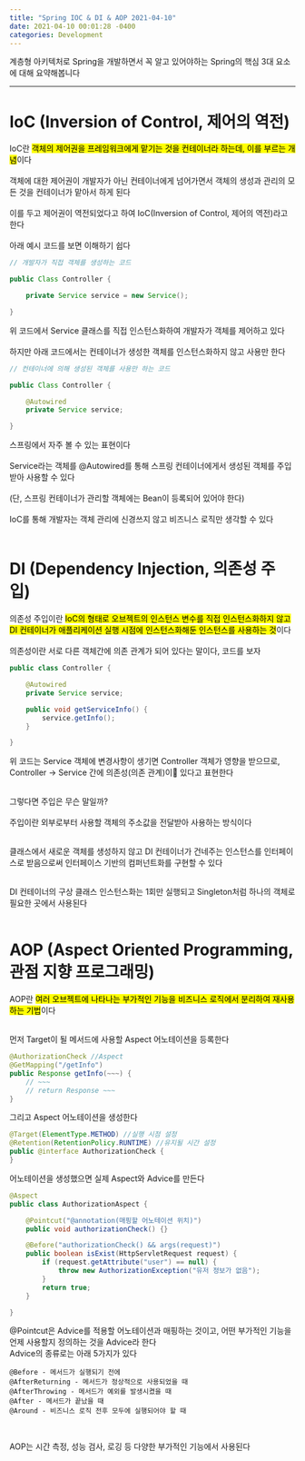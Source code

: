 ```yaml
---
title: "Spring IOC & DI & AOP 2021-04-10"
date: 2021-04-10 00:01:28 -0400
categories: Development
---
```


계층형 아키텍처로 Spring을 개발하면서 꼭 알고 있어야하는 Spring의 핵심 3대 요소에 대해 요약해봅니다
<hr/>

# IoC (Inversion of Control, 제어의 역전)
IoC란 <mark>객체의 제어권을 프레임워크에게 맡기는 것을 컨테이너라 하는데, 이를 부르는 개념</mark>이다<br><br>
객체에 대한 제어권이 개발자가 아닌 컨테이너에게 넘어가면서 객체의 생성과 관리의 모든 것을 컨테이너가 맡아서 하게 된다<br><br>
이를 두고 제어권이 역전되었다고 하여 IoC(Inversion of Control, 제어의 역전)라고 한다<br><br>
아래 예시 코드를 보면 이해하기 쉽다

```java
// 개발자가 직접 객체를 생성하는 코드 

public Class Controller {

    private Service service = new Service();

}
```
위 코드에서 Service 클래스를 직접 인스턴스화하여 개발자가 객체를 제어하고 있다<br><br>
하지만 아래 코드에서는 컨테이너가 생성한 객체를 인스턴스화하지 않고 사용만 한다

```java
// 컨테이너에 의해 생성된 객체를 사용만 하는 코드 

public Class Controller {

    @Autowired
    private Service service;

}
```

스프링에서 자주 볼 수 있는 표현이다<br><br>
Service라는 객체를 @Autowired를 통해 스프링 컨테이너에게서 생성된 객체를 주입받아 사용할 수 있다<br><br>
(단, 스프링 컨테이너가 관리할 객체에는 Bean이 등록되어 있어야 한다)<br><br>
IoC를 통해 개발자는 객체 관리에 신경쓰지 않고 비즈니스 로직만 생각할 수 있다<br><br>

# DI (Dependency Injection, 의존성 주입)
의존성 주입이란 <mark>IoC의 형태로 오브젝트의 인스턴스 변수를 직접 인스턴스화하지 않고 DI 컨테이너가 애플리케이션 실행 시점에 인스턴스화해둔 인스턴스를 사용하는 것</mark>이다<br><br>
의존성이란 서로 다른 객체간에 의존 관계가 되어 있다는 말이다, 코드를 보자 
```java
public class Controller {

    @Autowired
    private Service service;

    public void getServiceInfo() {
        service.getInfo();
    }

}
```
위 코드는 Service 객체에 변경사항이 생기면 Controller 객체가 영향을 받으므로, Controller -> Service 간에 의존성(의존 관계)이 있다고 표현한다<br><br>

그렇다면 주입은 무슨 말일까?<br><br>
주입이란 외부로부터 사용할 객체의 주소값을 전달받아 사용하는 방식이다<br><br>

클래스에서 새로운 객체를 생성하지 않고 DI 컨테이너가 건네주는 인스턴스를 인터페이스로 받음으로써 인터페이스 기반의 컴퍼넌트화를 구현할 수 있다<br><br>

DI 컨테이너의 구상 클래스 인스턴스화는 1회만 실행되고 Singleton처럼 하나의 객체로 필요한 곳에서 사용된다<br><br>

# AOP (Aspect Oriented Programming, 관점 지향 프로그래밍)

AOP란 <mark>여러 오브젝트에 나타나는 부가적인 기능을 비즈니스 로직에서 분리하여 재사용하는 기법</mark>이다<br><br>


먼저 Target이 될 메서드에 사용할 Aspect 어노테이션을 등록한다
```java
@AuthorizationCheck //Aspect
@GetMapping("/getInfo")
public Response getInfo(~~~) {
    // ~~~
    // return Response ~~~
}
```

그리고 Aspect 어노테이션을 생성한다 
```java
@Target(ElementType.METHOD) //실행 시점 설정
@Retention(RetentionPolicy.RUNTIME) //유지될 시간 설정
public @interface AuthorizationCheck {
}
```

어노테이션을 생성했으면 실제 Aspect와 Advice를 만든다 
```java
@Aspect
public class AuthorizationAspect {

    @Pointcut("@annotation(매핑할 어노테이션 위치)")
    public void authorizationCheck() {}

    @Before("authorizationCheck() && args(request)")
    public boolean isExist(HttpServletRequest request) {
        if (request.getAttribute("user") == null) {
            throw new AuthorizationException("유저 정보가 없음");
        }
        return true;
    }

}
```

@Pointcut은 Advice를 적용할 어노테이션과 매핑하는 것이고, 어떤 부가적인 기능을 언제 사용할지 정의하는 것을 Advice라 한다<br>
Advice의 종류로는 아래 5가지가 있다<br>
```
@Before - 메서드가 실행되기 전에
@AfterReturning - 메서드가 정상적으로 사용되었을 때
@AfterThrowing - 메서드가 예외를 발생시켰을 때 
@After - 메서드가 끝났을 때
@Around - 비즈니스 로직 전후 모두에 실행되어야 할 때
```
<br>

AOP는 시간 측정, 성능 검사, 로깅 등 다양한 부가적인 기능에서 사용된다
